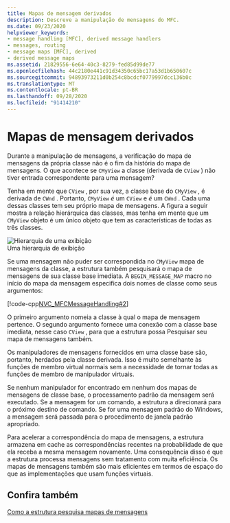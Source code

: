 ```yaml
---
title: Mapas de mensagem derivados
description: Descreve a manipulação de mensagens do MFC.
ms.date: 09/23/2020
helpviewer_keywords:
- message handling [MFC], derived message handlers
- messages, routing
- message maps [MFC], derived
- derived message maps
ms.assetid: 21829556-6e64-40c3-8279-fed85d99de77
ms.openlocfilehash: 44c2180e441c91d34350c65bc17a53d1b650607c
ms.sourcegitcommit: 94893973211d0b254c8bcdcf0779997dcc136b0c
ms.translationtype: MT
ms.contentlocale: pt-BR
ms.lasthandoff: 09/28/2020
ms.locfileid: "91414210"
---
```

# <a name="derived-message-maps"></a>Mapas de mensagem derivados

Durante a manipulação de mensagens, a verificação do mapa de mensagens da própria classe não é o fim da história do mapa de mensagens. O que acontece se `CMyView` a classe (derivada de `CView` ) não tiver entrada correspondente para uma mensagem?

Tenha em mente que `CView` , por sua vez, a classe base do `CMyView` , é derivada de `CWnd` . Portanto, `CMyView` *é* um `CView` e *é* um `CWnd` . Cada uma dessas classes tem seu próprio mapa de mensagens. A figura a seguir mostra a relação hierárquica das classes, mas tenha em mente que um `CMyView` objeto é um único objeto que tem as características de todas as três classes.

![Hierarquia de uma exibição](../mfc/media/vc38621.gif "Hierarquia de uma exibição") <br/>
Uma hierarquia de exibição

Se uma mensagem não puder ser correspondida no `CMyView` mapa de mensagens da classe, a estrutura também pesquisará o mapa de mensagens de sua classe base imediata. A `BEGIN_MESSAGE_MAP` macro no início do mapa da mensagem especifica dois nomes de classe como seus argumentos:

[!code-cpp[NVC_MFCMessageHandling#2](codesnippet/cpp/derived-message-maps_1.cpp)]

O primeiro argumento nomeia a classe à qual o mapa de mensagem pertence. O segundo argumento fornece uma conexão com a classe base imediata, nesse caso `CView` , para que a estrutura possa Pesquisar seu mapa de mensagens também.

Os manipuladores de mensagens fornecidos em uma classe base são, portanto, herdados pela classe derivada. Isso é muito semelhante às funções de membro virtual normais sem a necessidade de tornar todas as funções de membro de manipulador virtuais.

Se nenhum manipulador for encontrado em nenhum dos mapas de mensagens de classe base, o processamento padrão da mensagem será executado. Se a mensagem for um comando, a estrutura a direcionará para o próximo destino de comando. Se for uma mensagem padrão do Windows, a mensagem será passada para o procedimento de janela padrão apropriado.

Para acelerar a correspondência do mapa de mensagens, a estrutura armazena em cache as correspondências recentes na probabilidade de que ela receba a mesma mensagem novamente. Uma consequência disso é que a estrutura processa mensagens sem tratamento com muita eficiência. Os mapas de mensagens também são mais eficientes em termos de espaço do que as implementações que usam funções virtuais.

## <a name="see-also"></a>Confira também

[Como a estrutura pesquisa mapas de mensagens](how-the-framework-searches-message-maps.md)
